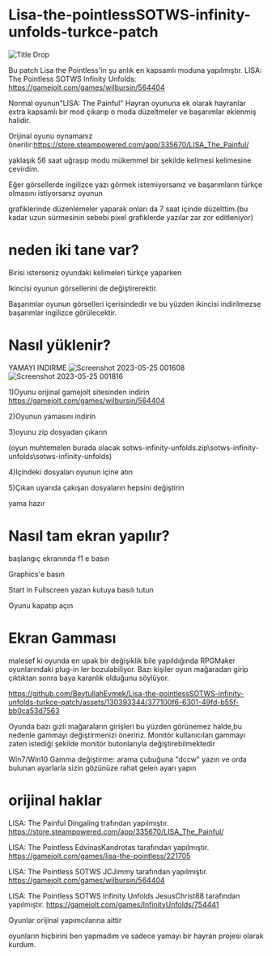 # Lisa-the-pointlessSOTWS-infinity-unfolds-turkce-patch
![Title Drop](https://user-images.githubusercontent.com/130393344/231536717-ae60d0bd-9a49-4f01-b3ec-a74a6767c4f9.png)


Bu patch Lisa the Pointless'in şu anlık en kapsamlı moduna yapılmıştır.
LISA: The Pointless SOTWS Infinity Unfolds: https://gamejolt.com/games/wilbursin/564404

Normal oyunun"LISA: The Painful" Hayran oyununa ek olarak hayranlar extra kapsamlı bir mod çıkarıp o moda düzeltmeler ve başarımlar eklenmiş halidir.

Orijinal oyunu oynamanız önerilir:https://store.steampowered.com/app/335670/LISA_The_Painful/

yaklaşık 56 saat uğraşıp modu mükemmel bir şekilde kelimesi kelimesine çevirdim.

Eğer görsellerde ingilizce yazı görmek istemiyorsanız ve başarımların türkçe olmasını istiyorsanız oyunun 

grafiklerinde düzenlemeler yaparak onları da 7 saat içinde düzelttim.(bu kadar uzun sürmesinin sebebi pixel grafiklerde yazılar zar zor editleniyor)

# neden iki tane var?
Birisi isterseniz oyundaki kelimeleri türkçe yaparken

Ikincisi oyunun görsellerini de değiştirerektir.

Başarımlar oyunun görselleri içerisindedir ve bu yüzden ikincisi indirilmezse başarımlar ingilizce görülecektir.
# Nasıl yüklenir?
YAMAYI INDIRME
![Screenshot 2023-05-25 001608](https://github.com/BeytullahEvmek/Lisa-the-pointlessSOTWS-infinity-unfolds-turkce-patch/assets/130393344/a778f722-aaef-45cd-b234-3c6373d81e66)
![Screenshot 2023-05-25 001816](https://github.com/BeytullahEvmek/Lisa-the-pointlessSOTWS-infinity-unfolds-turkce-patch/assets/130393344/ceecd917-846a-42ee-af08-690508e4f8c2)



1)Oyunu orijinal gamejolt sitesinden indirin https://gamejolt.com/games/wilbursin/564404

2)Oyunun yamasını indirin

3)oyunu zip dosyadan çıkarın

(oyun muhtemelen burada olacak sotws-infinity-unfolds.zip\sotws-infinity-unfolds\sotws-infinity-unfolds)

4)Içindeki dosyaları oyunun içine atın

5)Çıkan uyarıda çakışan dosyaların hepsini değiştirin

yama hazır

# Nasıl tam ekran yapılır?
başlangıç ekranında f1 e basın

Graphics'e basın

Start in Fullscreen yazan kutuya basılı tutun

Oyunu kapatıp açın

# Ekran Gamması
malesef ki oyunda en upak bir değişiklik bile yapıldığında RPGMaker oyunlarındaki plug-in ler bozulabiliyor.
Bazı kişiler oyun mağaradan girip çıktıktan sonra baya karanlık olduğunu söylüyor.

https://github.com/BeytullahEvmek/Lisa-the-pointlessSOTWS-infinity-unfolds-turkce-patch/assets/130393344/377100f6-6301-49fd-b55f-bb0ca53d7563

Oyunda bazı gizli mağaraların girişleri bu yüzden görünemez halde,bu nedenle gammayı değiştirmenizi öneririz.
Monitör kullanıcıları gammayı zaten istediği şekilde monitör butonlarıyla değiştirebilmektedir

Win7/Win10 Gamma değiştirme:
arama çubuğuna "dccw" yazın ve orda bulunan ayarlarla sizin gözünüze rahat gelen ayarı yapın

# orijinal haklar
LISA: The Painful Dingaling trafından yapılmıştır.                               https://store.steampowered.com/app/335670/LISA_The_Painful/

LISA: The Pointless  EdvinasKandrotas tarafından yapılmıştır.                    https://gamejolt.com/games/lisa-the-pointless/221705

LISA: The Pointless SOTWS JCJimmy tarafından yapılmıştır.                        https://gamejolt.com/games/wilbursin/564404

LISA: The Pointless SOTWS Infinity Unfolds JesusChrist88 tarafından yapılmıştır. https://gamejolt.com/games/InfinityUnfolds/754441  

Oyunlar orijinal yapımcılarına aittir                                          

oyunların hiçbirini ben yapmadım ve sadece yamayı bir hayran projesi olarak kurdum. 

